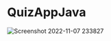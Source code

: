 # QuizAppJava




![Screenshot 2022-11-07 233827](https://user-images.githubusercontent.com/114943155/200484182-16b54969-4515-46be-8b41-b0379101efe9.png)
